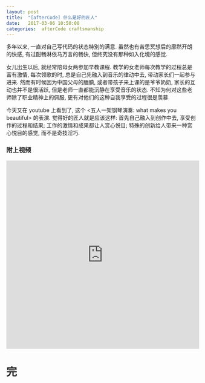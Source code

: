```yaml
---
layout: post
title:  "[afterCode] 什么是好的匠人"
date:   2017-03-06 10:50:00
categories:  afterCode craftsmanship
---
```



多年以来, 一直对自己写代码的状态特别的满意. 虽然也有苦思冥想后的廓然开朗的快感, 有过酣畅淋依马万言的畅快, 但终究没有那种如入化境的感觉.

女儿出生以后, 就经常陪母女两参加早教课程. 教学的女老师每次教学的过程总是富有激情, 每次领歌的时, 总是自己先融入到音乐的律动中去, 带动家长们一起参与进来. 然而有时候因为中国父母的腼腆, 或者带孩子来上课的是爷爷奶奶, 家长的互动也并不是很活跃, 但是老师一直都能沉静在享受音乐的状态. 不知为何对这些老师除了职业精神上的佩服, 更有对他们的这种自我享受的过程很是羡慕.

今天又在 youtube 上看到了, 这个 <五人一架钢琴演奏: what makes you beautiful> 的表演. 觉得好的匠人就是应该这样: 首先自己融入到创作中去, 享受创作的过程和结果; 工作的激情和成果都让人赏心悦目; 特殊的创新给人带来一种赏心悦目的感觉, 而不是奇技淫巧.


### 附上视频

<iframe height="498" width="510" src="http://player.youku.com/embed/XMjYwMjg4NTQ1Mg==" frameborder="0" allowfullscreen="allowfullscreen" ></iframe>


# 完
